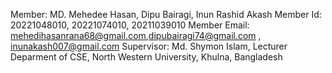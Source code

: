 Member: MD. Mehedee Hasan, Dipu Bairagi, Inun Rashid Akash
Member Id: 20221048010, 20221074010, 20211039010
Member Email: mehedihasanrana68@gmail.com,dipubairagi74@gmail.com , inunakash007@gmail.com
Supervisor: Md. Shymon Islam, Lecturer Deparment of CSE, North Western University, Khulna, Bangladesh
